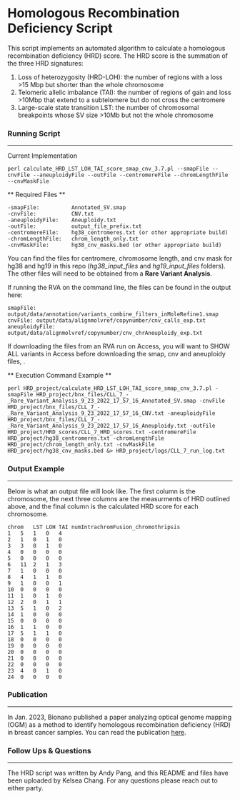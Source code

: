 # Homologous Recombination Deficiency Script #
This script implements an automated algorithm to calculate a homologous recombination deficiency (HRD) score. The HRD score is the summation of the three HRD signatures:

1. Loss of heterozygosity (HRD-LOH): the number of regions with a loss  >15 Mbp but shorter than the whole chromosome
2. Telomeric allelic imbalance (TAI): the number of regions of gain and loss >10Mbp that extend to a subtelomere but do not cross the centromere
3. Large-scale state transition LST: the number of chromosomal breakpoints whose SV size >10Mb but not the whole chromosome


### Running Script ###
---
Current Implementation
```
perl calculate_HRD_LST_LOH_TAI_score_smap_cnv_3.7.pl --smapFile --cnvFile --aneuploidyFile --outFile --centromereFile --chromLengthFile --cnvMaskFile
```

** Required Files **
```
-smapFile:			Annotated_SV.smap 
-cnvFile:			CNV.txt 
-aneuploidyFile:	Aneuploidy.txt 
-outFile: 			output_file_prefix.txt 
-centromereFile: 	hg38_centromeres.txt (or other appropriate build)
-chromLengthFile: 	chrom_length_only.txt 
-cnvMaskFile: 		hg38_cnv_masks.bed (or other appropriate build)
```

You can find the files for centromere, chromosome length, and cnv mask for hg38 and hg19 in this repo (*hg38_input_files* and *hg19_input_files* folders). The other files will need to be obtained from a **Rare Variant Analysis**.

If running the RVA on the command line, the files can be found in the output here:
```
smapFile: output/data/annotation/variants_combine_filters_inMoleRefine1.smap
cnvFile: output/data/alignmolvref/copynumber/cnv_calls_exp.txt
aneuploidyFile: output/data/alignmolvref/copynumber/cnv_chrAneuploidy_exp.txt
```

If downloading the files from an RVA run on Access, you will want to SHOW ALL variants in Access before downloading the smap, cnv and aneuploidy files, .


** Execution Command Example **
```
perl HRD_project/calculate_HRD_LST_LOH_TAI_score_smap_cnv_3.7.pl -smapFile HRD_project/bnx_files/CLL_7_-_Rare_Variant_Analysis_9_23_2022_17_57_16_Annotated_SV.smap -cnvFile HRD_project/bnx_files/CLL_7_-_Rare_Variant_Analysis_9_23_2022_17_57_16_CNV.txt -aneuploidyFile HRD_project/bnx_files/CLL_7_-_Rare_Variant_Analysis_9_23_2022_17_57_16_Aneuploidy.txt -outFile HRD_project/HRD_scores/CLL_7_HRD_scores.txt -centromereFile HRD_project/hg38_centromeres.txt -chromLengthFile HRD_project/chrom_length_only.txt -cnvMaskFile HRD_project/hg38_cnv_masks.bed &> HRD_project/logs/CLL_7_run_log.txt
```


### Output Example ###
---
Below is what an output file will look like. The first column is the chromosome, the next three columns are the measurments of HRD outlined above, and the final column is the calculated HRD score for each chromosome.
```
chrom	LST	LOH	TAI	numIntrachromFusion_chromothripsis
1	5	1	0	4
2	1	0	1	0
3	3	0	1	0
4	0	0	0	0
5	0	0	0	0
6	11	2	1	3
7	1	0	0	0
8	4	1	1	0
9	1	0	0	1
10	0	0	0	0
11	1	0	1	0
12	2	0	1	1
13	5	1	0	2
14	1	0	0	0
15	0	0	0	0
16	1	1	0	0
17	5	1	1	0
18	0	0	0	0
19	0	0	0	0
20	0	0	0	0
21	0	0	0	0
22	0	0	0	0
23	4	0	1	0
24	0	0	0	0
```


### Publication ###
---
In Jan. 2023, Bionano published a paper analyzing optical genome mapping (OGM) as a method to identify homologous recombination deficiency (HRD) in breast cancer samples. You can read the publication [here](https://www.biorxiv.org/content/10.1101/2022.12.23.521790v1.full).

### Follow Ups & Questions ###
---
The HRD script was written by Andy Pang, and this README and files have been uploaded by Kelsea Chang. For any questions please reach out to either party.